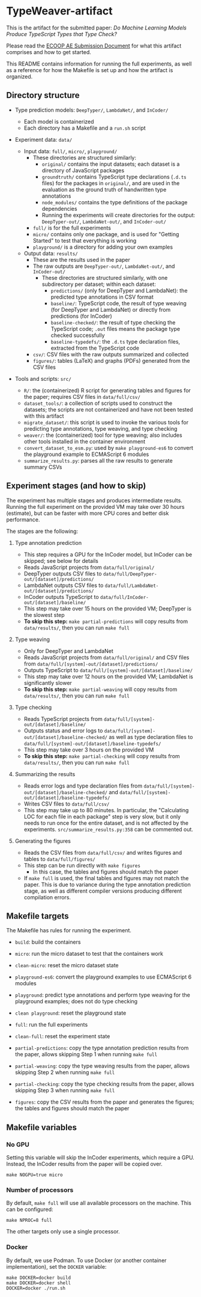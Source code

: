 # TypeWeaver-artifact

This is the artifact for the submitted paper:
_Do Machine Learning Models Produce TypeScript Types that Type Check?_

Please read the [ECOOP AE Submission Document](ECOOP_AE_Submission_Document.md)
for what this artifact comprises and how to get started.

This README contains information for running the full experiments, as well as
a reference for how the Makefile is set up and how the artifact is organized.

## Directory structure

- Type prediction models: `DeepTyper/`, `LambdaNet/`, and `InCoder/`
    - Each model is containerized
    - Each directory has a Makefile and a `run.sh` script

- Experiment data: `data/`
    - Input data: `full/`, `micro/`, `playground/`
        - These directories are structured similarly:
            - `original/` contains the input datasets; each dataset is a
              directory of JavaScript packages
            - `groundtruth/` contains TypeScript type declarations
              (`.d.ts` files) for the packages in `original/`, and are used in
              the evaluation as the ground truth of handwritten type annotations
            - `node_modules/` contains the type definitions of the package
              dependencies
            - Running the experiments will create directories for the output:
              `DeepTyper-out/`, `LambdaNet-out/`, and `InCoder-out/`
        - `full/` is for the full experiments
        - `micro/` contains only one package, and is used for
          "Getting Started" to test that everything is working
        - `playground/` is a directory for adding your own examples
    - Output data: `results/`
        - These are the results used in the paper
        - The raw outputs are `DeepTyper-out/`, `LambdaNet-out/`, and
          `InCoder-out/`
            - These directories are structured similarly, with one subdirectory
              per dataset; within each dataset:
                - `predictions/` (only for DeepTyper and LambdaNet): the
                  predicted type annotations in CSV format
                - `baseline/`: TypeScript code, the result of type weaving (for
                  DeepTyper and LambdaNet) or directly from predictions (for
                  InCoder)
                - `baseline-checked/`: the result of type checking the
                  TypeScript code; `.out` files means the package type checked
                  successfully
                - `baseline-typedefs/`: the `.d.ts` type declaration files,
                  extracted from the TypeScript code
        - `csv/`: CSV files with the raw outputs summarized and collected
        - `figures/`: tables (LaTeX) and graphs (PDFs) generated from the CSV
          files

- Tools and scripts: `src/`
    - `R/`: the (containerized) R script for generating tables and figures
      for the paper; requires CSV files in `data/full/csv/`
    - `dataset_tools/`: a collection of scripts used to construct the
      datasets; the scripts are not containerized and have not been tested with
      this artifact
    - `migrate_dataset/`: this script is used to invoke the various tools
      for predicting type annotations, type weaving, and type checking
    - `weaver/`: the (containerized) tool for type weaving; also includes other
      tools installed in the container environment
    - `convert_dataset_to_esm.py`: used by `make playground-es6` to convert the
      playground example to ECMAScript 6 modules
    - `summarize_results.py`: parses all the raw results to generate summary
      CSVs

## Experiment stages (and how to skip)

The experiment has multiple stages and produces intermediate results. Running
the full experiment on the provided VM may take over 30 hours (estimate), but
can be faster with more CPU cores and better disk performance.

The stages are the following:

1. Type annotation prediction
    - This step requires a GPU for the InCoder model, but InCoder can be
      skipped; see below for details
    - Reads JavaScript projects from `data/full/original/`
    - DeepTyper outputs CSV files to
      `data/full/DeepTyper-out/[dataset]/predictions/`
    - LambdaNet outputs CSV files to
      `data/full/LambdaNet-out/[dataset]/predictions/`
    - InCoder outputs TypeScript to
      `data/full/InCoder-out/[dataset]/baseline/`
    - This step may take over 15 hours on the provided VM; DeepTyper is the
      slowest step
    - **To skip this step:** `make partial-predictions` will copy results from
      `data/results/`, then you can run `make full`

2. Type weaving
    - Only for DeepTyper and LambdaNet
    - Reads JavaScript projects from `data/full/original/` and CSV files from
      `data/full/[system]-out/[dataset]/predictions/`
    - Outputs TypeScript to `data/full/[system]-out/[dataset]/baseline/`
    - This step may take over 12 hours on the provided VM; LambdaNet is
      significantly slower
    - **To skip this step:** `make partial-weaving` will copy results from
      `data/results/`, then you can run `make full`

3. Type checking
    - Reads TypeScript projects from
      `data/full/[system]-out/[dataset]/baseline/`
    - Outputs status and error logs to
      `data/full/[system]-out/[dataset]/baseline-checked/`
      as well as type declaration files to
      `data/full/[system]-out/[dataset]/baseline-typedefs/`
    - This step may take over 3 hours on the provided VM
    - **To skip this step:** `make partial-checking` will copy results from
      `data/results/`, then you can run `make full`

4. Summarizing the results
    - Reads error logs and type declaration files from
      `data/full/[system]-out/[dataset]/baseline-checked/` and
      `data/full/[system]-out/[dataset]/baseline-typedefs/`
    - Writes CSV files to `data/full/csv/`
    - This step may take up to 80 minutes. In particular, the
      "Calculating LOC for each file in each package" step is very slow,
      but it only needs to run once for the entire dataset, and is not affected
      by the experiments. `src/summarize_results.py:358` can be commented out.

5. Generating the figures
    - Reads the CSV files from `data/full/csv/` and writes figures and tables to
      `data/full/figures/`
    - This step can be run directly with `make figures`
        - In this case, the tables and figures should match the paper
    - If `make full` is used, the final tables and figures may not match the
      paper. This is due to variance during the type annotation prediction
      stage, as well as different compiler versions producing different
      compilation errors.

## Makefile targets

The Makefile has rules for running the experiment.

- `build`: build the containers

- `micro`: run the micro dataset to test that the containers work

- `clean-micro`: reset the micro dataset state

- `playground-es6`: convert the playground examples to use ECMAScript 6 modules

- `playground`: predict type annotations and perform type weaving for the
  playground examples; does not do type checking

- `clean playground`: reset the playground state

- `full`: run the full experiments

- `clean-full`: reset the experiment state

- `partial-predictions`: copy the type annotation prediction results from the
  paper, allows skipping Step 1 when running `make full`

- `partial-weaving`: copy the type weaving results from the paper, allows
  skipping Step 2 when running `make full`

- `partial-checking`: copy the type checking results from the paper, allows
  skipping Step 3 when running `make full`

- `figures`: copy the CSV results from the paper and generates the figures;
  the tables and figures should match the paper

## Makefile variables

### No GPU

Setting this variable will skip the InCoder experiments, which require a GPU.
Instead, the InCoder results from the paper will be copied over.

    make NOGPU=true micro

### Number of processors

By default, `make full` will use all available processors on the machine.
This can be configured:

    make NPROC=8 full

The other targets only use a single processor.

### Docker

By default, we use Podman. To use Docker (or another container implementation),
set the `DOCKER` variable:

    make DOCKER=docker build
    make DOCKER=docker shell
    DOCKER=docker ./run.sh
